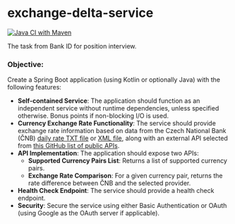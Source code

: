 # exchange-delta-service

[![Java CI with Maven](https://github.com/wexom/exchange-delta-service/actions/workflows/maven.yml/badge.svg?branch=main)](https://github.com/wexom/exchange-delta-service/actions/workflows/maven.yml)

The task from Bank ID for position interview.

### Objective:
Create a Spring Boot application (using Kotlin or optionally Java) with the following features:

- **Self-contained Service**: The application should function as an independent service without runtime dependencies, unless specified otherwise. Bonus points if non-blocking I/O is used.
- **Currency Exchange Rate Functionality**: The service should provide exchange rate information based on data from the Czech National Bank (ČNB) [daily rate TXT file](https://www.cnb.cz/cs/financni_trhy/devizovy_trh/kurzy_devizoveho_trhu/denni_kurz.txt) or [XML file](https://www.cnb.cz/cs/financni_trhy/devizovy_trh/kurzy_devizoveho_trhu/denni_kurz.xml), along with an external API selected from [this GitHub list of public APIs](https://github.com/public-apis/public-apis?tab=readme-ov-file#currency-exchange).
- **API Implementation**: The application should expose two APIs:
    - **Supported Currency Pairs List**: Returns a list of supported currency pairs.
    - **Exchange Rate Comparison**: For a given currency pair, returns the rate difference between ČNB and the selected provider.
- **Health Check Endpoint**: The service should provide a health check endpoint.
- **Security**: Secure the service using either Basic Authentication or OAuth (using Google as the OAuth server if applicable).

